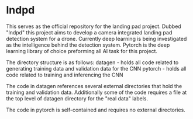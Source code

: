 # lndpd
  This serves as the official repository for the landing pad project. Dubbed "lndpd" this project aims to develop a camera integrated landing pad detection system for a drone. Currently deep learning is being investigated as the intelligence behind the detection system. Pytorch is the deep learning library of choice preforming all AI task for this project.
  
The directory structure is as follows:
  datagen - holds all code related to generating training data and validation data for the CNN
  pytorch - holds all code related to training and inferencing the CNN
  
The code in datagen references several external directories that hold the training and validation data. Additionally some of the code requires a file at the top level of datagen directory for the "real data" labels.

The code in pytorch is self-contained and requires no external directories.

